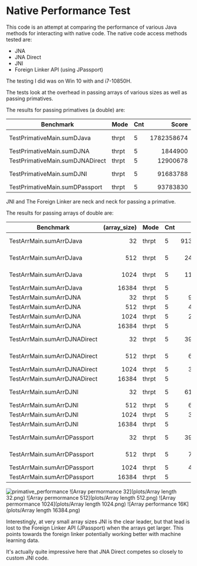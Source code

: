 # Native Performance Test

This code is an attempt at comparing the performance of various
Java methods for interacting with native code. The native code access
methods tested are:

- JNA
- JNA Direct
- JNI
- Foreign Linker API (using JPassport)

The testing I did was on Win 10 with and i7-10850H.

The tests look at the overhead in passing arrays of various sizes 
as well as passing primatives.

The results for passing primatives (a double) are:

| Benchmark   | Mode   | Cnt |          Score |               Error | Units |
|---|---|-----|---------------:|--------------------:|----|
| TestPrimativeMain.sumDJava   | thrpt  | 5   |     1782358674 |      ± 46727598 | ops/s |
| TestPrimativeMain.sumDJNA  |  thrpt | 5   |        1844900 |        ± 128607 | ops/s |
| TestPrimativeMain.sumDJNADirect  | thrpt  | 5   |       12900678 |        ± 331764 | ops/s |
| TestPrimativeMain.sumDJNI   | thrpt  | 5   |       91683788 |       ± 1455563 | ops/s |
| TestPrimativeMain.sumDPassport  | thrpt  | 5   |       93783830 | ± 706989 | ops/s |

JNI and The Foreign Linker are neck and neck for passing a primative.

The results for passing arrays of double are:

| Benchmark   | (array_size) | Mode   | Cnt |        Score |        Error | Units |
|---------------------------|-------------:|---|---|-------------:|-------------:|---|
|TestArrMain.sumArrDJava |           32 |  thrpt |    5| 91334755.748 | ± 775844.570 |  ops/s |
|TestArrMain.sumArrDJava |          512 |  thrpt |    5|  2485175.415 | ±  10049.625 |  ops/s |
|TestArrMain.sumArrDJava |         1024 |  thrpt |    5|  1169852.568 | ±  60076.255 |  ops/s |
|TestArrMain.sumArrDJava |        16384 |  thrpt |    5|    70040.174 | ±    319.466 |  ops/s |
|TestArrMain.sumArrDJNA |            32 |  thrpt |    5 |    939071.844 | ±   3132.623 |  ops/s|
|TestArrMain.sumArrDJNA |           512 |  thrpt |    5 |    410847.065 | ±   3000.923 |  ops/s|
|TestArrMain.sumArrDJNA |          1024 |  thrpt |    5 |    258584.836 | ±   6857.975 |  ops/s|
|TestArrMain.sumArrDJNA |         16384 |  thrpt |    5 |     20622.942 | ±    177.096 |  ops/s|
|TestArrMain.sumArrDJNADirect |      32 |  thrpt |    5 |   3991461.961 | ±  21470.081 |  ops/s|
|TestArrMain.sumArrDJNADirect |     512 |  thrpt |    5 |    653279.121 | ±  14194.016 |  ops/s|
|TestArrMain.sumArrDJNADirect |    1024 |  thrpt |    5 |    346008.965 | ±   3585.143 |  ops/s|
|TestArrMain.sumArrDJNADirect |   16384 |  thrpt |    5 |     21723.386 | ±    359.314 |  ops/s|
|TestArrMain.sumArrDJNI |            32 |  thrpt |    5 |   6171303.185 | ±  44771.249 |  ops/s|
|TestArrMain.sumArrDJNI |           512 |  thrpt |    5 |    696180.547 | ±   4546.553 |  ops/s|
|TestArrMain.sumArrDJNI |          1024 |  thrpt |    5 |    358446.851 | ±   1538.227 |  ops/s|
|TestArrMain.sumArrDJNI |         16384 |  thrpt |    5 |     21872.639 | ±    428.542 |  ops/s|
|TestArrMain.sumArrDPassport |       32 |  thrpt |    5 |   3950836.382 | ±  31398.142 |  ops/s|
|TestArrMain.sumArrDPassport |      512 |  thrpt |    5 |    752707.648 | ±  15634.507 |  ops/s|
|TestArrMain.sumArrDPassport |     1024 |  thrpt |    5 |    404050.357 | ±   2200.344 |  ops/s|
|TestArrMain.sumArrDPassport |    16384 |  thrpt |    5 |     25093.065 | ±    936.503 |  ops/s|


![primative_performance](plots/Passing_Primatives.png)
![Array permormance 32](plots/Array length 32.png)
![Array permormance 512](plots/Array length 512.png)
![Array permormance 1024](plots/Array length 1024.png)
![Array performance 16K](plots/Array length 16384.png)

Interestingly, at very small array sizes JNI is the clear leader, but that lead is lost
to the Foreign Linker API (JPassport) when the arrays get larger. This points towards the
foreign linker potentially working better with machine learning data.

It's actually quite impressive here that JNA Direct competes so closely to custom JNI code. 
